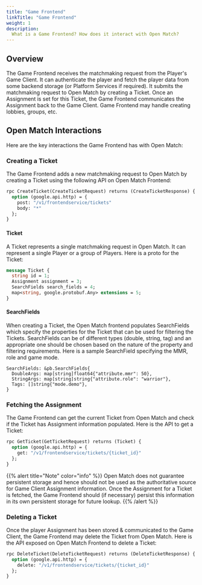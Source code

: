 ```yaml
---
title: "Game Frontend"
linkTitle: "Game Frontend"
weight: 1
description:
  What is a Game Frontend? How does it interact with Open Match?
---
```


## Overview

The Game Frontend receives the matchmaking request from the Player's Game Client. It can authenticate the player and fetch the player data from some backend storage (or Platform Services if required). It submits the matchmaking request to Open Match by creating a Ticket. Once an Assignment is set for this Ticket, the Game Frontend communicates the Assignment back to the Game Client. Game Frontend may handle creating lobbies, groups, etc.

## Open Match Interactions

Here are the key interactions the Game Frontend has with Open Match:

### Creating a Ticket

The Game Frontend adds a new matchmaking request to Open Match by creating a Ticket using the following API on Open Match Frontend:

```proto
rpc CreateTicket(CreateTicketRequest) returns (CreateTicketResponse) {
  option (google.api.http) = {
    post: "/v1/frontendservice/tickets"
    body: "*"
  };
}
```

#### Ticket

A Ticket represents a single matchmaking request in Open Match. It can represent a single Player or a group of Players. Here is a proto for the Ticket:

```proto
message Ticket {
  string id = 1;
  Assignment assignment = 3;
  SearchFields search_fields = 4;
  map<string, google.protobuf.Any> extensions = 5;
}
```

#### SearchFields

When creating a Ticket, the Open Match frontend populates SearchFields which specify the properties for the Ticket that can be used for filtering the Tickets. SearchFields can be of different types (double, string, tag) and an appropriate one should be chosen based on the nature of the property and filtering requirements. Here is a sample SearchField specifying the MMR, role and game mode.

```golang
SearchFields: &pb.SearchFields{
  DoubleArgs: map[string]float64{"attribute.mmr": 50},
  StringArgs: map[string]string{"attribute.role": "warrior"},
  Tags: []string{"mode.demo"},
}
```

### Fetching the Assignment

The Game Frontend can get the current Ticket from Open Match and check if the Ticket has Assignment information populated. Here is the API to get a Ticket:

```proto
rpc GetTicket(GetTicketRequest) returns (Ticket) {
  option (google.api.http) = {
    get: "/v1/frontendservice/tickets/{ticket_id}"
  };
}
```

{{% alert title="Note" color="info" %}}
Open Match does not guarantee persistent storage and hence should not be used as the authoritative source for Game Client Assignment information. Once the Assignment for a Ticket is fetched, the Game Frontend should (if necessary) persist this information in its own persistent storage for future lookup.
{{% /alert %}}

### Deleting a Ticket

Once the player Assignment has been stored & communicated to the Game Client, the Game Frontend may delete the Ticket from Open Match. Here is the API exposed on Open Match Frontend to delete a Ticket:

```proto
rpc DeleteTicket(DeleteTicketRequest) returns (DeleteTicketResponse) {
  option (google.api.http) = {
    delete: "/v1/frontendservice/tickets/{ticket_id}"
  };
}
```
